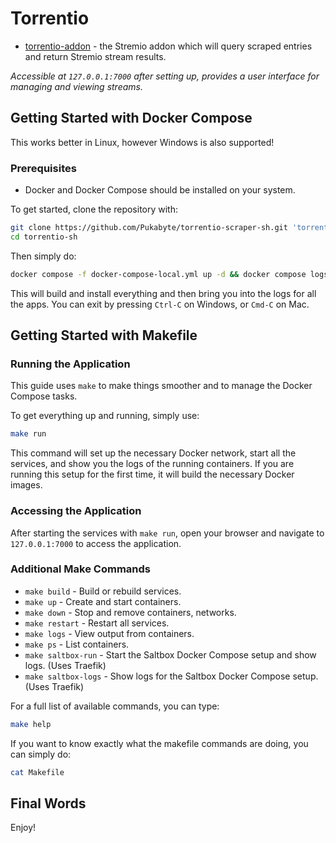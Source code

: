 # Torrentio

- [torrentio-addon](addon) - the Stremio addon which will query scraped entries and return Stremio stream results.

*Accessible at `127.0.0.1:7000` after setting up, provides a user interface for managing and viewing streams.*

## Getting Started with Docker Compose

This works better in Linux, however Windows is also supported!

### Prerequisites

- Docker and Docker Compose should be installed on your system.

To get started, clone the repository with:

```bash
git clone https://github.com/Pukabyte/torrentio-scraper-sh.git 'torrentio-sh'
cd torrentio-sh
```

Then simply do:

```sh
docker compose -f docker-compose-local.yml up -d && docker compose logs -f
```

This will build and install everything and then bring you into the logs for all the apps. You can exit by pressing `Ctrl-C` on Windows, or `Cmd-C` on Mac.

## Getting Started with Makefile

### Running the Application

This guide uses `make` to make things smoother and to manage the Docker Compose tasks.

To get everything up and running, simply use:

```bash
make run
```

This command will set up the necessary Docker network, start all the services, and show you the logs of the running containers. If you are running this setup for the first time, it will build the necessary Docker images.

### Accessing the Application

After starting the services with `make run`, open your browser and navigate to `127.0.0.1:7000` to access the application.

### Additional Make Commands

- `make build` - Build or rebuild services.
- `make up` - Create and start containers.
- `make down` - Stop and remove containers, networks.
- `make restart` - Restart all services.
- `make logs` - View output from containers.
- `make ps` - List containers.
- `make saltbox-run` - Start the Saltbox Docker Compose setup and show logs. (Uses Traefik)
- `make saltbox-logs` - Show logs for the Saltbox Docker Compose setup. (Uses Traefik)

For a full list of available commands, you can type:

```bash
make help
```

If you want to know exactly what the makefile commands are doing, you can simply do:
```sh
cat Makefile
```

## Final Words

Enjoy!
